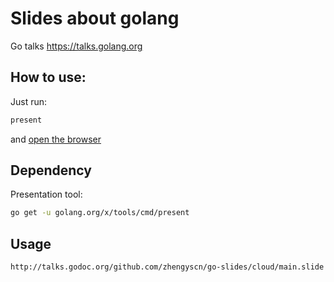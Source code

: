 # Slides about golang
Go talks https://talks.golang.org

## How to use:

Just run:

```bash
present
```

and [open the browser](http://127.0.0.1:8000)

## Dependency

Presentation tool:

```bash
go get -u golang.org/x/tools/cmd/present
```

## Usage
```bash
http://talks.godoc.org/github.com/zhengyscn/go-slides/cloud/main.slide
```
